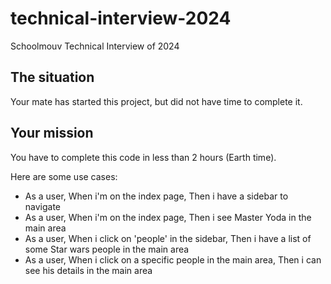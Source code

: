 # technical-interview-2024
Schoolmouv Technical Interview of 2024

## The situation
Your mate has started this project, but did not have time to complete it.

## Your mission
You have to complete this code in less than 2 hours (Earth time).

Here are some use cases:
- As a user, When i'm on the index page, Then i have a sidebar to navigate
- As a user, When i'm on the index page, Then i see Master Yoda in the main area
- As a user, When i click on 'people' in the sidebar, Then i have a list of some Star wars people in the main area
- As a user, When i click on a specific people in the main area, Then i can see his details in the main area
